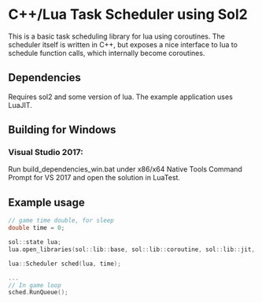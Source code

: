 # C++/Lua Task Scheduler using Sol2

This is a basic task scheduling library for lua using coroutines.  The scheduler itself is written in C++, but exposes a nice interface to lua to schedule function calls, which internally become coroutines.

## Dependencies

Requires sol2 and some version of lua.  The example application uses LuaJIT.

## Building for Windows
### Visual Studio 2017:
Run build_dependencies_win.bat under x86/x64 Native Tools Command Prompt for VS 2017 and open the solution in LuaTest.

## Example usage
```c++
// game time double, for sleep
double time = 0;

sol::state lua;
lua.open_libraries(sol::lib::base, sol::lib::coroutine, sol::lib::jit, sol::lib::package);

lua::Scheduler sched(lua, time);

...
// In game loop
sched.RunQueue();

```
